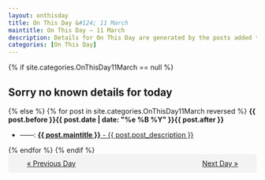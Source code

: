 ```yaml
---
layout: onthisday
title: On This Day &#124; 11 March
maintitle: On This Day — 11 March
description: Details for On This Day are generated by the posts added to the website so the content is subject to changes/updates over time.
categories: [On This Day]
---
```


{% if site.categories.OnThisDay11March == null %}
<h2>Sorry no known details for today</h2>
{% else %}
{% for post in site.categories.OnThisDay11March reversed %}
<strong>{{ post.before }}{{ post.date | date: "%e %B %Y" }}{{ post.after }}</strong>
<ul>
<li> ——: <a class="{{ post.class }}" href="{{ post.url }}"><strong>{{ post.maintitle }}</strong> - {{ post.post_description }}</a></li>
</ul>
{% endfor %}
{% endif %}
<br />
<div style="background-color: #f3f3f3; padding: 10px; border-radius: 5px; text-align: center; display: flex; justify-content: space-evenly;">
<a href="/onthisday/03/03-10">« Previous Day</a>
<span style="visibility:hidden;">[ Visit Leap Year February 29 ]</span>
<a href="/onthisday/03/03-12">Next Day »</a>
</div>
